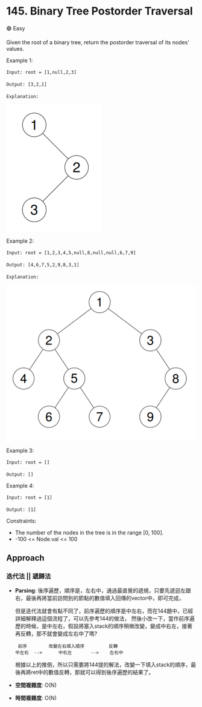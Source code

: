 # 145. Binary Tree Postorder Traversal

🟢 Easy

Given the root of a binary tree, return the postorder traversal of its nodes' values.

Example 1:
```
Input: root = [1,null,2,3]

Output: [3,2,1]

Explanation:
```
![alt text](image.png)

Example 2:
```
Input: root = [1,2,3,4,5,null,8,null,null,6,7,9]

Output: [4,6,7,5,2,9,8,3,1]

Explanation:
```
![alt text](image-1.png)

Example 3:
```
Input: root = []

Output: []
```

Example 4:
```
Input: root = [1]

Output: [1]
```

Constraints:
- The number of the nodes in the tree is in the range [0, 100].
- -100 <= Node.val <= 100

## Approach
### 迭代法 || 遞歸法
- **Parsing**: 
    後序遍歷，順序是，左右中，通過最直覺的遞規，只要先遞迴左跟右，最後再將當前訪問到的節點的數值填入回傳的vector中，即可完成，

    但是迭代法就會有點不同了，前序遍歷的順序是中左右，而在144題中，已經詳細解釋過這個流程了，可以先參考144的做法，
    然後小改一下，當作前序遍歷的時候，是中左右，假設將塞入stack的順序稍微改變，變成中右左，接著再反轉，那不就會變成左右中了嗎?
    ```
     前序        改變左右填入順序         反轉
    中左右  -->      中右左       -->    左右中
    ```
    根據以上的推倒，所以只需要將144提的解法，改變一下填入stack的順序，最後再將ret中的數值反轉，那就可以得到後序遍歷的結果了。
- **空間複雜度**: O(N)
- **時間複雜度**: O(N)
